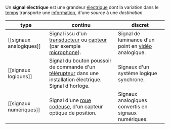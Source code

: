 Un **signal électrique** est une grandeur [électrique](https://fr.wikipedia.org/wiki/%C3%89lectricit%C3%A9 "Électricité") dont la variation dans le [temps](https://fr.wikipedia.org/wiki/Temps_(physique) "Temps (physique)") transporte une [information](https://fr.wikipedia.org/wiki/Th%C3%A9orie_de_l%27information "Théorie de l'information"), d'une _source_ à une _destination_

|type|continu|discret|
|----|----|----|
|[[signaux analogiques]]|Signal issu d'un [transducteur](https://fr.wikipedia.org/wiki/Transducteur "Transducteur") ou [capteur](https://fr.wikipedia.org/wiki/Capteur "Capteur") (par exemple [microphone](https://fr.wikipedia.org/wiki/Microphone "Microphone")).|Signal de luminance d'un point en [vidéo](https://fr.wikipedia.org/wiki/Vid%C3%A9o "Vidéo") analogique.|
|[[signaux logiques]]|Signal du bouton poussoir de commande d'un [télérupteur](https://fr.wikipedia.org/wiki/T%C3%A9l%C3%A9rupteur "Télérupteur") dans une installation électrique. Signal d'horloge.|Signaux d'un système logique synchrone.|
|[[signaux numériques]]|Signal d'une [roue codeuse](https://fr.wikipedia.org/wiki/Roue_codeuse "Roue codeuse"), d'un capteur optique de position.|Signaux analogiques convertis en signaux numériques.|
